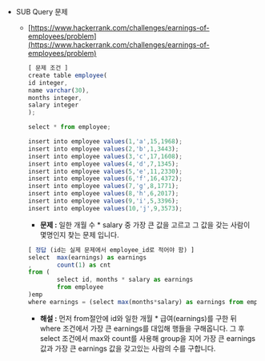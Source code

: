 - SUB Query 문제

  - [https://www.hackerrank.com/challenges/earnings-of-employees/problem](https://www.hackerrank.com/challenges/earnings-of-employees/problem)

    ```jsx
    [ 문제 조건 ]
    create table employee(
    id integer,
    name varchar(30),
    months integer,
    salary integer
    );

    select * from employee;

    insert into employee values(1,'a',15,1968);
    insert into employee values(2,'b',1,3443);
    insert into employee values(3,'c',17,1608);
    insert into employee values(4,'d',7,1345);
    insert into employee values(5,'e',11,2330);
    insert into employee values(6,'f',16,4372);
    insert into employee values(7,'g',8,1771);
    insert into employee values(8,'h',6,2017);
    insert into employee values(9,'i',5,3396);
    insert into employee values(10,'j',9,3573);
    ```

    - **문제 :** 일한 개월 수 \* salary 중 가장 큰 값을 고르고 그 값을 갖는 사람이 몇명인지 찾는 문제 입니다.

    ```jsx
    [ 정답 (id는 실제 문제에서 employee_id로 적어야 함) ]
    select 	max(earnings) as earnings
    ,		count(1) as cnt
    from (
    		select id, months * salary as earnings
    		from employee
    )emp
    where earnings = (select max(months*salary) as earnings from employee)
    ```

    - **해설 :** 먼저 from절안에 id와 일한 개월 \* 급여(earnings)를 구한 뒤 where 조건에서 가장 큰 earnings를 대입해 행들을 구해옵니다. 그 후 select 조건에서 max와 count를 사용해 group을 지어 가장 큰 earnings 값과 가장 큰 earnings 값을 갖고있는 사람의 수를 구합니다.
